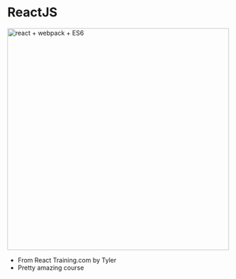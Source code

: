 
# ReactJS

<img src="https://www.bram.us/wordpress/wp-content/uploads/2016/04/es6-webpack-react-babel.png" alt="react + webpack + ES6" width="500">

- From React Training.com by Tyler
- Pretty amazing course